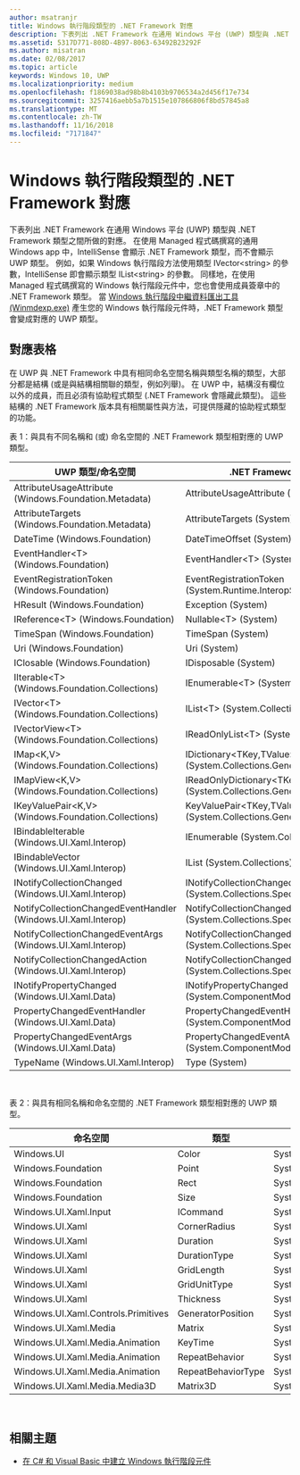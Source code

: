 ```yaml
---
author: msatranjr
title: Windows 執行階段類型的 .NET Framework 對應
description: 下表列出 .NET Framework 在通用 Windows 平台 (UWP) 類型與 .NET Framework 類型之間所做的對應。
ms.assetid: 5317D771-808D-4B97-8063-63492B23292F
ms.author: misatran
ms.date: 02/08/2017
ms.topic: article
keywords: Windows 10, UWP
ms.localizationpriority: medium
ms.openlocfilehash: f1869038ad98b8b4103b9706534a2d456f17e734
ms.sourcegitcommit: 3257416aebb5a7b1515e107866806f8bd57845a8
ms.translationtype: MT
ms.contentlocale: zh-TW
ms.lasthandoff: 11/16/2018
ms.locfileid: "7171847"
---
```

# <a name="net-framework-mappings-of-windows-runtime-types"></a>Windows 執行階段類型的 .NET Framework 對應



下表列出 .NET Framework 在通用 Windows 平台 (UWP) 類型與 .NET Framework 類型之間所做的對應。 在使用 Managed 程式碼撰寫的通用 Windows app 中，IntelliSense 會顯示 .NET Framework 類型，而不會顯示 UWP 類型。 例如，如果 Windows 執行階段方法使用類型 IVector&lt;string&gt; 的參數，IntelliSense 即會顯示類型 IList&lt;string&gt; 的參數。 同樣地，在使用 Managed 程式碼撰寫的 Windows 執行階段元件中，您也會使用成員簽章中的 .NET Framework 類型。 當 [Windows 執行階段中繼資料匯出工具 (Winmdexp.exe)](https://msdn.microsoft.com/library/hh925576.aspx) 產生您的 Windows 執行階段元件時，.NET Framework 類型會變成對應的 UWP 類型。

## <a name="mapping-tables"></a>對應表格


在 UWP 與 .NET Framework 中具有相同命名空間名稱與類型名稱的類型，大部分都是結構 (或是與結構相關聯的類型，例如列舉)。 在 UWP 中，結構沒有欄位以外的成員，而且必須有協助程式類型 (.NET Framework 會隱藏此類型)。 這些結構的 .NET Framework 版本具有相關屬性與方法，可提供隱藏的協助程式類型的功能。

表 1：與具有不同名稱和 (或) 命名空間的 .NET Framework 類型相對應的 UWP 類型。

| UWP 類型/命名空間                                            | .NET Framework 類型/命名空間                                          | .NET Framework 組件                           |
|---------------------------------------------------------------|------------------------------------------------------------------------|---------------------------------------------------|
| AttributeUsageAttribute (Windows.Foundation.Metadata)         | AttributeUsageAttribute (System)                                       | System.Runtime.dll                                |
| AttributeTargets (Windows.Foundation.Metadata)                | AttributeTargets (System)                                              | System.Runtime.dll                                |
| DateTime (Windows.Foundation)                                 | DateTimeOffset (System)                                                | System.Runtime.dll                                |
| EventHandler&lt;T&gt; (Windows.Foundation)                    | EventHandler&lt;T&gt; (System)                                         | System.Runtime.dll                                |
| EventRegistrationToken (Windows.Foundation)                   | EventRegistrationToken (System.Runtime.InteropServices.WindowsRuntime) | System.Runtime.InteropServices.WindowsRuntime.dll |
| HResult (Windows.Foundation)                                  | Exception (System)                                                     | System.Runtime.dll                                |
| IReference&lt;T&gt; (Windows.Foundation)                      | Nullable&lt;T&gt; (System)                                             | System.Runtime.dll                                |
| TimeSpan (Windows.Foundation)                                 | TimeSpan (System)                                                      | System.Runtime.dll                                |
| Uri (Windows.Foundation)                                      | Uri (System)                                                           | System.Runtime.dll                                |
| IClosable (Windows.Foundation)                                | IDisposable (System)                                                   | System.Runtime.dll                                |
| IIterable&lt;T&gt; (Windows.Foundation.Collections)           | IEnumerable&lt;T&gt; (System.Collections.Generic)                      | System.Runtime.dll                                |
| IVector&lt;T&gt; (Windows.Foundation.Collections)             | IList&lt;T&gt; (System.Collections.Generic)                            | System.Runtime.dll                                |
| IVectorView&lt;T&gt; (Windows.Foundation.Collections)         | IReadOnlyList&lt;T&gt; (System.Collections.Generic)                    | System.Runtime.dll                                |
| IMap&lt;K,V&gt; (Windows.Foundation.Collections)              | IDictionary&lt;TKey,TValue&gt; (System.Collections.Generic)            | System.Runtime.dll                                |
| IMapView&lt;K,V&gt; (Windows.Foundation.Collections)          | IReadOnlyDictionary&lt;TKey,TValue&gt; (System.Collections.Generic)    | System.Runtime.dll                                |
| IKeyValuePair&lt;K,V&gt; (Windows.Foundation.Collections)     | KeyValuePair&lt;TKey,TValue&gt; (System.Collections.Generic)           | System.Runtime.dll                                |
| IBindableIterable (Windows.UI.Xaml.Interop)                   | IEnumerable (System.Collections)                                       | System.Runtime.dll                                |
| IBindableVector (Windows.UI.Xaml.Interop)                     | IList (System.Collections)                                             | System.Runtime.dll                                |
| INotifyCollectionChanged (Windows.UI.Xaml.Interop)            | INotifyCollectionChanged (System.Collections.Specialized)              | System.ObjectModel.dll                            |
| NotifyCollectionChangedEventHandler (Windows.UI.Xaml.Interop) | NotifyCollectionChangedEventHandler (System.Collections.Specialized)   | System.ObjectModel.dll                            |
| NotifyCollectionChangedEventArgs (Windows.UI.Xaml.Interop)    | NotifyCollectionChangedEventArgs (System.Collections.Specialized)      | System.ObjectModel.dll                            |
| NotifyCollectionChangedAction (Windows.UI.Xaml.Interop)       | NotifyCollectionChangedAction (System.Collections.Specialized)         | System.ObjectModel.dll                            |
| INotifyPropertyChanged (Windows.UI.Xaml.Data)                 | INotifyPropertyChanged (System.ComponentModel)                         | System.ObjectModel.dll                            |
| PropertyChangedEventHandler (Windows.UI.Xaml.Data)            | PropertyChangedEventHandler (System.ComponentModel)                    | System.ObjectModel.dll                            |
| PropertyChangedEventArgs (Windows.UI.Xaml.Data)               | PropertyChangedEventArgs (System.ComponentModel)                       | System.ObjectModel.dll                            |
| TypeName (Windows.UI.Xaml.Interop)                            | Type (System)                                                          | System.Runtime.dll                                |

 

表 2：與具有相同名稱和命名空間的 .NET Framework 類型相對應的 UWP 類型。

| 命名空間                           | 類型               | .NET Framework 組件                   |
|-------------------------------------|--------------------|-------------------------------------------|
| Windows.UI                          | Color              | System.Runtime.WindowsRuntime.dll         |
| Windows.Foundation                  | Point              | System.Runtime.WindowsRuntime.dll         |
| Windows.Foundation                  | Rect               | System.Runtime.WindowsRuntime.dll         |
| Windows.Foundation                  | Size               | System.Runtime.WindowsRuntime.dll         |
| Windows.UI.Xaml.Input               | ICommand           | System.ObjectModel.dll                    |
| Windows.UI.Xaml                     | CornerRadius       | System.Runtime.WindowsRuntime.UI.Xaml.dll |
| Windows.UI.Xaml                     | Duration           | System.Runtime.WindowsRuntime.UI.Xaml.dll |
| Windows.UI.Xaml                     | DurationType       | System.Runtime.WindowsRuntime.UI.Xaml.dll |
| Windows.UI.Xaml                     | GridLength         | System.Runtime.WindowsRuntime.UI.Xaml.dll |
| Windows.UI.Xaml                     | GridUnitType       | System.Runtime.WindowsRuntime.UI.Xaml.dll |
| Windows.UI.Xaml                     | Thickness          | System.Runtime.WindowsRuntime.UI.Xaml.dll |
| Windows.UI.Xaml.Controls.Primitives | GeneratorPosition  | System.Runtime.WindowsRuntime.UI.Xaml.dll |
| Windows.UI.Xaml.Media               | Matrix             | System.Runtime.WindowsRuntime.UI.Xaml.dll |
| Windows.UI.Xaml.Media.Animation     | KeyTime            | System.Runtime.WindowsRuntime.UI.Xaml.dll |
| Windows.UI.Xaml.Media.Animation     | RepeatBehavior     | System.Runtime.WindowsRuntime.UI.Xaml.dll |
| Windows.UI.Xaml.Media.Animation     | RepeatBehaviorType | System.Runtime.WindowsRuntime.UI.Xaml.dll |
| Windows.UI.Xaml.Media.Media3D       | Matrix3D           | System.Runtime.WindowsRuntime.UI.Xaml.dll |

 

## <a name="related-topics"></a>相關主題

* [在 C# 和 Visual Basic 中建立 Windows 執行階段元件](creating-windows-runtime-components-in-csharp-and-visual-basic.md)
